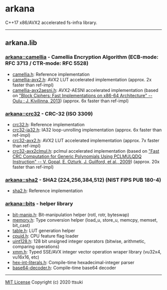 arkana
======

C++17 x86/AVX2 accelerated fs-infra library.

---

## arkana.lib

### [arkana::camellia](arkana/camellia.h) - Camellia Encryption Algorithm (ECB-mode: RFC 3713 / CTR-mode: RFC 5528)
  - [camellia.h](arkana/camellia/camellia.h): Reference implementation
  - [camellia-avx2.h](arkana/camellia/camellia-avx2.h): AVX2 LUT accelerated implementation (approx. 2x faster than ref-impl)
  - [camellia-avx2aesni.h](arkana/camellia/camellia-avx2aesni.h): AVX2-AESNI accelerated implementation (based on ["Block Ciphers: Fast Implementations on x86-64 Architecture" -- Oulu : J. Kivilinna, 2013](http://jultika.oulu.fi/Record/nbnfioulu-201305311409))  (approx. 6x faster than ref-impl)

### [arkana::crc32](arkana/crc32.h) - CRC-32 (ISO 3309)
  - [crc32.h](arkana/crc32/crc32.h): Reference implementation
  - [crc32-ia32.h](arkana/crc32/crc32-ia32.h): IA32 loop-unrolling implementation (approx. 6x faster than ref-impl)
  - [crc32-avx2.h](arkana/crc32/crc32-avx2.h): AVX2 LUT accelerated implementation (approx. 7x faster than ref-impl)
  - [crc32-avx2clmul.h](arkana/crc32/crc32-avx2clmul.h): pclmul accelerated implementation (based on ["Fast CRC Computation for Generic Polynomials Using PCLMULQDQ Instruction"  -- V. Gopal, E. Ozturk, J. Guilford, et al., 2009](https://www.intel.com/content/dam/www/public/us/en/documents/white-papers/fast-crc-computation-generic-polynomials-pclmulqdq-paper.pdf)) (approx. 20x faster than ref-impl)

### [arkana::sha2](arkana/sha2.h) - SHA2 (224,256,384,512) (NIST FIPS PUB 180-4)
  - [sha2.h](arkana/sha2/sha2.h): Reference implementation

### [arkana::bits](arkana/bits.h) - helper library
  - [bit-manip.h](arkana/bits/bit-manip.h): Bit-manipulation helper (rotl, rotr, byteswap)
  - [memory.h](arkana/bits/memory.h): Type conversion helper (load_u, store_u, memcpy, memset, bit_cast)
  - [table.h](arkana/bits/table.h): LUT generation helper
  - [cpuid.h](arkana/bits/cpuid.h): CPU feature flag loader
  - [uint128.h](arkana/bits/uint128.h): 128 bit unsigned integer operators (bitwise, arithmetic, comparing operations)
  - [xmm.h](arkana/bits/xmm.h): Typed SSE/AVX integer vector operation wraper library (vu32x4, vu16x16, etc)
  - [hex-int-literals.h](arkana/bits/hex-int-literals.h): Compile-time hexadecimal-integer parser
  - [base64-decoder.h](arkana/bits/base64-decoder.h): Compile-time base64 decoder  

---

[MIT License](LICENSE) Copyright (c) 2020 ttsuki
